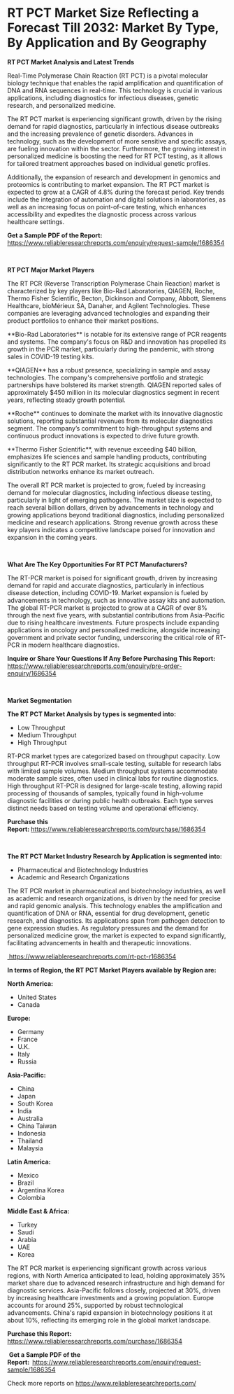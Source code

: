 <p><h1>RT PCT Market Size Reflecting a Forecast Till 2032: Market By Type, By Application and By Geography</h1></p><p><strong>RT PCT Market Analysis and Latest Trends</strong></p>
<p><p>Real-Time Polymerase Chain Reaction (RT PCT) is a pivotal molecular biology technique that enables the rapid amplification and quantification of DNA and RNA sequences in real-time. This technology is crucial in various applications, including diagnostics for infectious diseases, genetic research, and personalized medicine. </p><p>The RT PCT market is experiencing significant growth, driven by the rising demand for rapid diagnostics, particularly in infectious disease outbreaks and the increasing prevalence of genetic disorders. Advances in technology, such as the development of more sensitive and specific assays, are fueling innovation within the sector. Furthermore, the growing interest in personalized medicine is boosting the need for RT PCT testing, as it allows for tailored treatment approaches based on individual genetic profiles.</p><p>Additionally, the expansion of research and development in genomics and proteomics is contributing to market expansion. The RT PCT market is expected to grow at a CAGR of 4.8% during the forecast period. Key trends include the integration of automation and digital solutions in laboratories, as well as an increasing focus on point-of-care testing, which enhances accessibility and expedites the diagnostic process across various healthcare settings.</p></p>
<p><strong>Get a Sample PDF of the Report:&nbsp;</strong> <a href="https://www.reliableresearchreports.com/enquiry/request-sample/1686354?utm_campaign=2264&utm_medium=2&utm_source=Github&utm_content=ia&utm_term=08032025&utm_id=rt-pct">https://www.reliableresearchreports.com/enquiry/request-sample/1686354</a></p>
<p>&nbsp;</p>
<p><strong>RT PCT Major Market Players</strong></p>
<p><p>The RT PCR (Reverse Transcription Polymerase Chain Reaction) market is characterized by key players like Bio-Rad Laboratories, QIAGEN, Roche, Thermo Fisher Scientific, Becton, Dickinson and Company, Abbott, Siemens Healthcare, bioMérieux SA, Danaher, and Agilent Technologies. These companies are leveraging advanced technologies and expanding their product portfolios to enhance their market positions.</p><p>**Bio-Rad Laboratories** is notable for its extensive range of PCR reagents and systems. The company's focus on R&D and innovation has propelled its growth in the PCR market, particularly during the pandemic, with strong sales in COVID-19 testing kits. </p><p>**QIAGEN** has a robust presence, specializing in sample and assay technologies. The company's comprehensive portfolio and strategic partnerships have bolstered its market strength. QIAGEN reported sales of approximately $450 million in its molecular diagnostics segment in recent years, reflecting steady growth potential.</p><p>**Roche** continues to dominate the market with its innovative diagnostic solutions, reporting substantial revenues from its molecular diagnostics segment. The company’s commitment to high-throughput systems and continuous product innovations is expected to drive future growth.</p><p>**Thermo Fisher Scientific**, with revenue exceeding $40 billion, emphasizes life sciences and sample handling products, contributing significantly to the RT PCR market. Its strategic acquisitions and broad distribution networks enhance its market outreach.</p><p>The overall RT PCR market is projected to grow, fueled by increasing demand for molecular diagnostics, including infectious disease testing, particularly in light of emerging pathogens. The market size is expected to reach several billion dollars, driven by advancements in technology and growing applications beyond traditional diagnostics, including personalized medicine and research applications. Strong revenue growth across these key players indicates a competitive landscape poised for innovation and expansion in the coming years.</p></p>
<p>&nbsp;</p>
<p><strong>What Are The Key Opportunities For RT PCT Manufacturers?</strong></p>
<p><p>The RT-PCR market is poised for significant growth, driven by increasing demand for rapid and accurate diagnostics, particularly in infectious disease detection, including COVID-19. Market expansion is fueled by advancements in technology, such as innovative assay kits and automation. The global RT-PCR market is projected to grow at a CAGR of over 8% through the next five years, with substantial contributions from Asia-Pacific due to rising healthcare investments. Future prospects include expanding applications in oncology and personalized medicine, alongside increasing government and private sector funding, underscoring the critical role of RT-PCR in modern healthcare diagnostics.</p></p>
<p><strong>Inquire or Share Your Questions If Any Before Purchasing This Report:</strong> <a href="https://www.reliableresearchreports.com/enquiry/pre-order-enquiry/1686354?utm_campaign=2264&utm_medium=2&utm_source=Github&utm_content=ia&utm_term=08032025&utm_id=rt-pct">https://www.reliableresearchreports.com/enquiry/pre-order-enquiry/1686354</a></p>
<p>&nbsp;</p>
<p><strong>Market Segmentation</strong></p>
<p><strong>The RT PCT Market Analysis by types is segmented into:</strong></p>
<p><ul><li>Low Throughput</li><li>Medium Throughput</li><li>High Throughput</li></ul></p>
<p><p>RT-PCR market types are categorized based on throughput capacity. Low throughput RT-PCR involves small-scale testing, suitable for research labs with limited sample volumes. Medium throughput systems accommodate moderate sample sizes, often used in clinical labs for routine diagnostics. High throughput RT-PCR is designed for large-scale testing, allowing rapid processing of thousands of samples, typically found in high-volume diagnostic facilities or during public health outbreaks. Each type serves distinct needs based on testing volume and operational efficiency.</p></p>
<p><strong>Purchase this Report:&nbsp;</strong><a href="https://www.reliableresearchreports.com/purchase/1686354?utm_campaign=2264&utm_medium=2&utm_source=Github&utm_content=ia&utm_term=08032025&utm_id=rt-pct">https://www.reliableresearchreports.com/purchase/1686354</a></p>
<p>&nbsp;</p>
<p><strong>The RT PCT Market Industry Research by Application is segmented into:</strong></p>
<p><ul><li>Pharmaceutical and Biotechnology Industries</li><li>Academic and Research Organizations</li></ul></p>
<p><p>The RT PCR market in pharmaceutical and biotechnology industries, as well as academic and research organizations, is driven by the need for precise and rapid genomic analysis. This technology enables the amplification and quantification of DNA or RNA, essential for drug development, genetic research, and diagnostics. Its applications span from pathogen detection to gene expression studies. As regulatory pressures and the demand for personalized medicine grow, the market is expected to expand significantly, facilitating advancements in health and therapeutic innovations.</p></p>
<p><a href="https://www.reliableresearchreports.com/rt-pct-r1686354?utm_campaign=2264&utm_medium=2&utm_source=Github&utm_content=ia&utm_term=08032025&utm_id=rt-pct">&nbsp;https://www.reliableresearchreports.com/rt-pct-r1686354</a></p>
<p><strong>In terms of Region, the RT PCT Market Players available by Region are:</strong></p>
<p>
    <p> <strong> North America: </strong>
        <ul>
            <li>United States</li>
            <li>Canada</li>
        </ul>
        </p> 
    <p> <strong> Europe: </strong>
        <ul>
            <li>Germany</li>
            <li>France</li>
            <li>U.K.</li>
            <li>Italy</li>
            <li>Russia</li>
        </ul>
        </p> 
    <p> <strong> Asia-Pacific: </strong>
        <ul>
            <li>China</li>
            <li>Japan</li>
            <li>South Korea</li>
            <li>India</li>
            <li>Australia</li>
            <li>China Taiwan</li>
            <li>Indonesia</li>
            <li>Thailand</li>
            <li>Malaysia</li>
        </ul>
        </p> 
    <p> <strong> Latin America: </strong>
        <ul>
            <li>Mexico</li>
            <li>Brazil</li>
            <li>Argentina Korea</li>
            <li>Colombia</li>
        </ul>
        </p> 
    <p> <strong> Middle East & Africa: </strong>
        <ul>
            <li>Turkey</li>
            <li>Saudi</li>
            <li>Arabia</li>
            <li>UAE</li>
            <li>Korea</li>
        </ul>
    </p>
    </p>
<p><p>The RT PCR market is experiencing significant growth across various regions, with North America anticipated to lead, holding approximately 35% market share due to advanced research infrastructure and high demand for diagnostic services. Asia-Pacific follows closely, projected at 30%, driven by increasing healthcare investments and a growing population. Europe accounts for around 25%, supported by robust technological advancements. China's rapid expansion in biotechnology positions it at about 10%, reflecting its emerging role in the global market landscape.</p></p>
<p><strong>Purchase this Report: </strong><a href="https://www.reliableresearchreports.com/purchase/1686354?utm_campaign=2264&utm_medium=2&utm_source=Github&utm_content=ia&utm_term=08032025&utm_id=rt-pct">https://www.reliableresearchreports.com/purchase/1686354</a></p>
<p>&nbsp;<strong>Get a Sample PDF of the Report:&nbsp;&nbsp;</strong><a href="https://www.reliableresearchreports.com/enquiry/request-sample/1686354?utm_campaign=2264&utm_medium=2&utm_source=Github&utm_content=ia&utm_term=08032025&utm_id=rt-pct">https://www.reliableresearchreports.com/enquiry/request-sample/1686354</a></p>
<p><strong></strong></p>
<p>Check more reports on <a href="https://www.reliableresearchreports.com/?utm_campaign=2264&utm_medium=2&utm_source=Github&utm_content=ia&utm_term=08032025&utm_id=rt-pct">https://www.reliableresearchreports.com/</a></p>